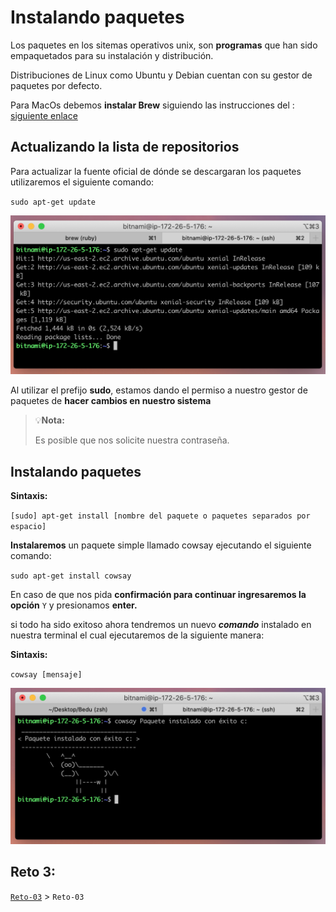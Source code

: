# Instalando paquetes

Los paquetes en los sitemas operativos unix, son **programas** que han sido empaquetados para su instalación y distribución.

Distribuciones de Linux como Ubuntu y Debian cuentan con su gestor de paquetes por defecto.

Para MacOs debemos **instalar Brew** siguiendo las instrucciones del :
[siguiente enlace](https://brew.sh/index_es)

## Actualizando la lista de repositorios

Para actualizar la fuente oficial de dónde se descargaran los paquetes utilizaremos el siguiente comando:

`sudo apt-get update`

![img/Screen_Shot_2020-03-21_at_16.33.43.png](img/Screen_Shot_2020-03-21_at_16.33.43.png)

Al utilizar el prefijo **sudo**, estamos dando el permiso a nuestro gestor de paquetes de **hacer cambios en nuestro sistema**

>💡**Nota:**
>
>Es posible que nos solicite nuestra contraseña.

## Instalando paquetes


**Sintaxis:**

`[sudo] apt-get install [nombre del paquete o paquetes separados por espacio]`

**Instalaremos** un paquete simple llamado cowsay ejecutando el siguiente comando:

`sudo apt-get install cowsay`

En caso de que nos pida **confirmación para continuar ingresaremos la opción**  `Y` y presionamos **enter.**

si todo ha sido exitoso ahora tendremos un nuevo ***comando*** instalado en nuestra terminal el cual ejecutaremos de la siguiente manera:

**Sintaxis:**

`cowsay [mensaje]`

![img/Untitled.png](img/Untitled.png)

## Reto 3:

[`Reto-03`](../Reto-03) > `Reto-03`